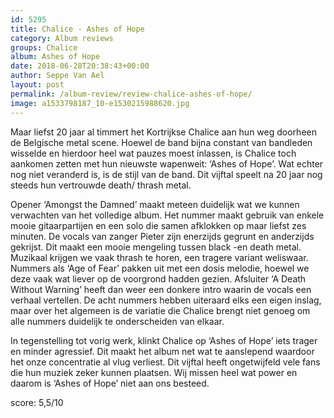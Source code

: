 ```yaml
---
id: 5295
title: Chalice - Ashes of Hope
category: Album reviews
groups: Chalice
album: Ashes of Hope
date: 2018-06-28T20:38:43+00:00
author: Seppe Van Ael
layout: post
permalink: /album-review/review-chalice-ashes-of-hope/
image: a1533798187_10-e1530215988620.jpg
---
```

Maar liefst 20 jaar al timmert het Kortrijkse Chalice aan hun weg doorheen de Belgische metal scene. Hoewel de band bijna constant van bandleden wisselde en hierdoor heel wat pauzes moest inlassen, is Chalice toch aankomen zetten met hun nieuwste wapenweit: ‘Ashes of Hope’. Wat echter nog niet veranderd is, is de stijl van de band. Dit vijftal speelt na 20 jaar nog steeds hun vertrouwde death/ thrash metal.

Opener ‘Amongst the Damned’ maakt meteen duidelijk wat we kunnen verwachten van het volledige album. Het nummer maakt gebruik van enkele mooie gitaarpartijen en een solo die samen afklokken op maar liefst zes minuten. De vocals van zanger Pieter zijn enerzijds gegrunt en anderzijds gekrijst. Dit maakt een mooie mengeling tussen black -en death metal. Muzikaal krijgen we vaak thrash te horen, een tragere variant weliswaar. Nummers als ‘Age of Fear’ pakken uit met een dosis melodie, hoewel we deze vaak wat liever op de voorgrond hadden gezien. Afsluiter ‘A Death Without Warning’ heeft dan weer een donkere intro waarin de vocals een verhaal vertellen. De acht nummers hebben uiteraard elks een eigen inslag, maar over het algemeen is de variatie die Chalice brengt niet genoeg om alle nummers duidelijk te onderscheiden van elkaar.

In tegenstelling tot vorig werk, klinkt Chalice op ‘Ashes of Hope’ iets trager en minder agressief. Dit maakt het album net wat te aanslepend waardoor het onze concentratie al vlug verliest. Dit vijftal heeft ongetwijfeld vele fans die hun muziek zeker kunnen plaatsen. Wij missen heel wat power en daarom is ‘Ashes of Hope’ niet aan ons besteed.

score: 5,5/10

